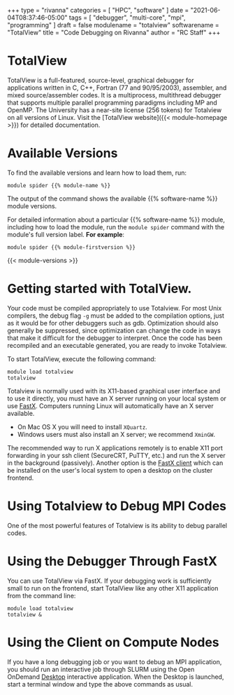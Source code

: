 +++
type = "rivanna"
categories = [
  "HPC",
  "software"
]
date = "2021-06-04T08:37:46-05:00"
tags = [
  "debugger",
  "multi-core",
  "mpi",
  "programming"
]
draft = false
modulename = "totalview"
softwarename = "TotalView"
title = "Code Debugging on Rivanna"
author = "RC Staff"
+++

# TotalView
TotalView is a full-featured, source-level, graphical debugger for applications written in C, C++, Fortran (77 and 90/95/2003), assembler, and mixed source/assembler codes. It is a multiprocess, multithread debugger that supports multiple parallel programming paradigms including MP and OpenMP. The University has a near-site license (256 tokens) for Totalview on all versions of Linux. Visit the [TotalView website]({{< module-homepage >}}) for detailed documentation.

# Available Versions
To find the available versions and learn how to load them, run:
```
module spider {{% module-name %}}
```

The output of the command shows the available {{% software-name %}} module versions.

For detailed information about a particular {{% software-name %}} module, including how to load the module, run the `module spider` command with the module's full version label. __For example__:
```
module spider {{% module-firstversion %}}
```

{{< module-versions >}}

# Getting started with TotalView.
Your code must be compiled appropriately to use Totalview. For most Unix compilers, the debug flag `-g` must be added to the compilation options, just as it would be for other debuggers such as gdb. Optimization should also generally be suppressed, since optimization can change the code in ways that make it difficult for the debugger to interpret. Once the code has been recompiled and an executable generated, you are ready to invoke Totalview.

To start TotalView, execute the following command:
```
module load totalview
totalview
```

Totalview is normally used with its X11-based graphical user interface and to use it directly, you must have an X server running on your local system or use [FastX](/userinfo/rivanna/logintools/fastx). Computers running Linux will automatically have an X server available.

* On Mac OS X you will need to install `XQuartz`.
* Windows users must also install an X server; we recommend `XminGW`.

The recommended way to run X applications remotely is to enable X11 port forwarding in your ssh client (SecureCRT, PuTTY, etc.) and run the X server in the background (passively). Another option is the [FastX client](/userinfo/rivanna/logintools/fastx) which can be installed on the user's local system to open a desktop on the cluster frontend.

# Using Totalview to Debug MPI Codes
One of the most powerful features of Totalview is its ability to debug parallel codes.

# Using the Debugger Through FastX
You can use TotalView via FastX. If your debugging work is sufficiently small to run on the frontend, start TotalView like any other X11 application from the command line:
```
module load totalview
totalview &
```

# Using the Client on Compute Nodes
If you have a long debugging job or you want to debug an MPI application, you should run an interactive job through SLURM using the Open OnDemand [Desktop](/userinfo/rivanna/ood/desktop) interactive application.  When the Desktop is launched, start a terminal window and type the above commands as usual.
